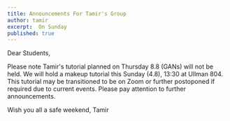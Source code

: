 ```yaml
---
title: Announcements For Tamir's Group
author: tamir
excerpt:  On Sunday
published: true
---
```


Dear Students,

Please note Tamir's tutorial planned on Thursday 8.8 (GANs) will not be held. 
We will hold a makeup tutorial this Sunday (4.8), 13:30 at Ullman 804.
This tutorial may be transitioned to be on Zoom or further postoponed if required due to current events.
Please pay attention to further announcements.

Wish you all a safe weekend,
Tamir
